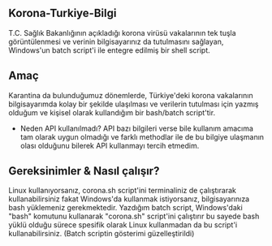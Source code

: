 ## Korona-Turkiye-Bilgi
T.C. Sağlık Bakanlığının açıkladığı korona virüsü vakalarının tek tuşla görüntülenmesi ve verinin bilgisayarınız da tutulmasını sağlayan, Windows'un batch script'i ile entegre edilmiş bir shell script.

## Amaç
Karantina da bulunduğumuz dönemlerde, Türkiye'deki korona vakalarının bilgisayarımda kolay bir şekilde ulaşılması ve verilerin tutulması için yazmış olduğum ve kişisel olarak kullandığım bir bash/batch script'tir.
- Neden API kullanılmadı?
API bazı bilgileri verse bile kullanım amacıma tam olarak uygun olmadığı ve farklı methodlar ile de bu bilgiye ulaşmanın olası olduğunu bilerek API kullanmayı tercih etmedim.

## Gereksinimler & Nasıl çalışır?
Linux kullanıyorsanız, corona.sh script'ini terminaliniz de çalıştırarak kullanabilirsiniz fakat Windows'da kullanmak istiyorsanız, bilgisayarınıza bash yüklemeniz gerekmektedir. 
Yazdığım batch script, Windows'daki "bash" komutunu kullanarak "corona.sh" script'ini çalıştırır bu sayede bash yüklü olduğu sürece spesifik olarak Linux kullanmadan da bu script'i kullanabilirsiniz. (Batch scriptin gösterimi güzelleştirildi) 
